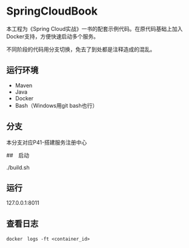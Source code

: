 # SpringCloudBook

本工程为《Spring Cloud实战》一书的配套示例代码。在原代码基础上加入Docker支持，方便快速启动多个服务。

不同阶段的代码用分支切换，免去了到处都是注释造成的混乱。

## 运行环境

* Maven
* Java
* Docker
* Bash（Windows用git bash也行）

## 分支

本分支对应P41-搭建服务注册中心

##　启动 

./build.sh

## 运行

127.0.0.1:8011

## 查看日志

`docker　logs -ft <container_id>`

